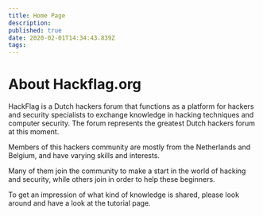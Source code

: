 ```yaml
---
title: Home Page
description: 
published: true
date: 2020-02-01T14:34:43.839Z
tags: 
---
```


# About Hackflag.org
HackFlag is a Dutch hackers forum that functions as a platform for hackers and security specialists to exchange knowledge in hacking techniques and computer security. The forum represents the greatest Dutch hackers forum at this moment.

Members of this hackers community are mostly from the Netherlands and Belgium, and have varying skills and interests.

Many of them join the community to make a start in the world of hacking and security, while others join in order to help these beginners.

To get an impression of what kind of knowledge is shared, please look around and have a look at the tutorial page. 